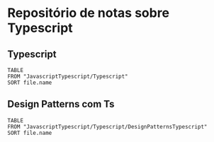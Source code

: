 # Repositório de notas sobre Typescript

## Typescript

```dataview
TABLE
FROM "JavascriptTypescript/Typescript"
SORT file.name
```

## Design Patterns com Ts

```dataview
TABLE
FROM "JavascriptTypescript/Typescript/DesignPatternsTypescript"
SORT file.name
```